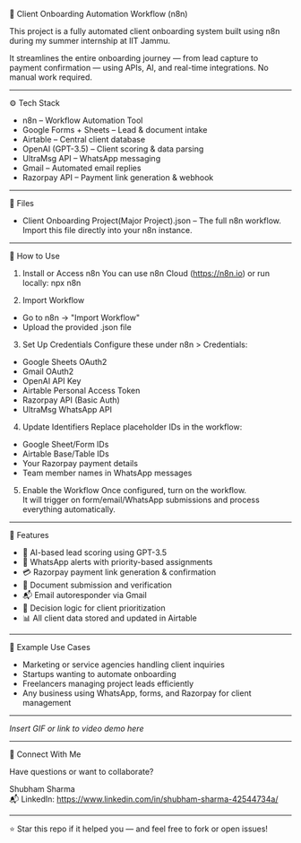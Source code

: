 
🤖 Client Onboarding Automation Workflow (n8n)

This project is a fully automated client onboarding system built using n8n during my summer internship at IIT Jammu.

It streamlines the entire onboarding journey — from lead capture to payment confirmation — using APIs, AI, and real-time integrations. No manual work required.

---

⚙️ Tech Stack

- n8n – Workflow Automation Tool
- Google Forms + Sheets – Lead & document intake
- Airtable – Central client database
- OpenAI (GPT-3.5) – Client scoring & data parsing
- UltraMsg API – WhatsApp messaging
- Gmail – Automated email replies
- Razorpay API – Payment link generation & webhook

---

📁 Files

- Client Onboarding Project(Major Project).json – The full n8n workflow.  
Import this file directly into your n8n instance.

---

🚀 How to Use

1. Install or Access n8n
You can use n8n Cloud (https://n8n.io) or run locally:
    npx n8n

2. Import Workflow
- Go to n8n → "Import Workflow"
- Upload the provided .json file

3. Set Up Credentials
Configure these under n8n > Credentials:
- Google Sheets OAuth2
- Gmail OAuth2
- OpenAI API Key
- Airtable Personal Access Token
- Razorpay API (Basic Auth)
- UltraMsg WhatsApp API

4. Update Identifiers
Replace placeholder IDs in the workflow:
- Google Sheet/Form IDs
- Airtable Base/Table IDs
- Your Razorpay payment details
- Team member names in WhatsApp messages

5. Enable the Workflow
Once configured, turn on the workflow.  
It will trigger on form/email/WhatsApp submissions and process everything automatically.

---

🔑 Features

- 🤖 AI-based lead scoring using GPT-3.5
- 🔔 WhatsApp alerts with priority-based assignments
- 💳 Razorpay payment link generation & confirmation
- 📎 Document submission and verification
- 📬 Email autoresponder via Gmail
- 🧠 Decision logic for client prioritization
- 📊 All client data stored and updated in Airtable

---

📌 Example Use Cases

- Marketing or service agencies handling client inquiries
- Startups wanting to automate onboarding
- Freelancers managing project leads efficiently
- Any business using WhatsApp, forms, and Razorpay for client management

---


*Insert GIF or link to video demo here*

---

🤝 Connect With Me

Have questions or want to collaborate?

Shubham Sharma  
📬 LinkedIn: https://www.linkedin.com/in/shubham-sharma-42544734a/ 

---

⭐️ Star this repo if it helped you — and feel free to fork or open issues!

